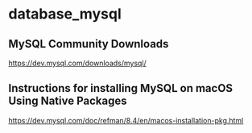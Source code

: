 # database_mysql  

## MySQL Community Downloads  
https://dev.mysql.com/downloads/mysql/

## Instructions for installing MySQL on macOS Using Native Packages  
https://dev.mysql.com/doc/refman/8.4/en/macos-installation-pkg.html
